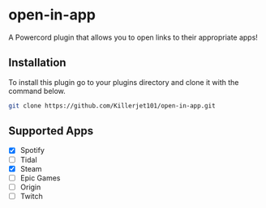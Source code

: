# open-in-app
A Powercord plugin that allows you to open links to their appropriate apps!

## Installation
To install this plugin go to your plugins directory and clone it with the command below.

```bash
git clone https://github.com/Killerjet101/open-in-app.git
```

## Supported Apps
- [x] Spotify
- [ ] Tidal
- [x] Steam
- [ ] Epic Games
- [ ] Origin
- [ ] Twitch
